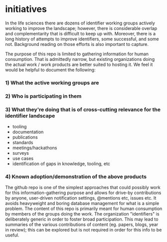 # initiatives
In the life sciences there are dozens of identifier working groups actively working to improve the landscape; however, there is considerable overlap and complementarity that is difficult to keep up with. Moreover, there is a long history of attempts to improve identifiers, some successful, and some not. Background reading on those efforts is also important to capture.

The purpose of this repo is limited to gathering information for human consumption. That is admittedly narrow, but existing organizations doing the actual work / work products are better suited to hosting it. We feel it would be helpful to document the following:

### 1) What the active working groups are
### 2) Who is participating in them
### 3) What they're doing that is of cross-cutting relevance for the identifier landscape
  - tooling
  - documentation
  - publications
  - standards
  - meetings/hackathons
  - surveys
  - use cases
  - identification of gaps in knowledge, tooling, etc
### 4) Known adoption/demonstration of the above products

The github repo is one of the simplest approaches that could possibly work for this information-gathering purpose and allows for drive-by contributions by anyone, user-driven notification settings, @mentions etc, issues etc. It avoids heavyweight and boring database management for what is a simple problem. The content of this repo is primarily meant for human consumption by members of the groups doing the work. The organization "identifiers" is deliberately generic in order to foster broad participation. This may lead to summaries of the various contributions of content (eg. papers, blogs, year in review); this can be explored but is not required in order for this info to be useful.
